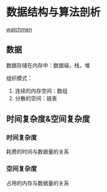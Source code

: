 # 数据结构与算法剖析

[watchmen](http://watchmen.cn)

## 数据

数据存储在内存中：数据端，栈，堆

组织模式：

1. 连续的内存空间：数组
2. 分散的空间：链表

## 时间复杂度&空间复杂度

### 时间复杂度

耗费的时间与数据量的关系

### 空间复杂度

占用的内存与数据量的关系
